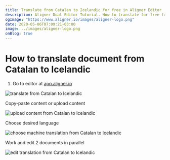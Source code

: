 ```yaml
---
title: Translate from Catalan to Icelandic for free in Aligner Editor
description: Aligner Dual Editor Tutorial. How to translate for free from Catalan to Icelandic. Aligner is multilingual document management platform. 
ogImage: "https://www.aligner.io/images/aligner-logo.png"
date: 2020-05-06T07:09:21+03:00
image: ../images/aligner-logo.png
onBlog: true
---
```


# How to translate document from Catalan to Icelandic

1. Go to editor at [app.aligner.io](https://app.aligner.io "Aligner App web page")

![translate from Catalan to Icelandic](../aligner-blank-editor.png "translate from Catalan to Icelandic")

Copy-paste content or upload content

![upload content from Catalan to Icelandic](../aligner-uploaded-document.png "upload content from Catalan to Icelandic")

Choose desired language

![choose machine translation from Catalan to Icelandic](../aligner-language-dropdown.png "choose machine translation from Catalan to Icelandic")

Work and edit 2 documents in parallel

![edit translation from Catalan to Icelandic](../aligner-double-sitded-editor.png "edit translation from Catalan to Icelandic")

